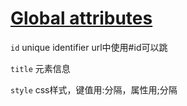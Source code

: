 # [Global attributes](https://developer.mozilla.org/en-US/docs/Web/HTML/Global_attributes)

`id` unique identifier url中使用#id可以跳

`title` 元素信息

`style` css样式，键值用:分隔，属性用;分隔
